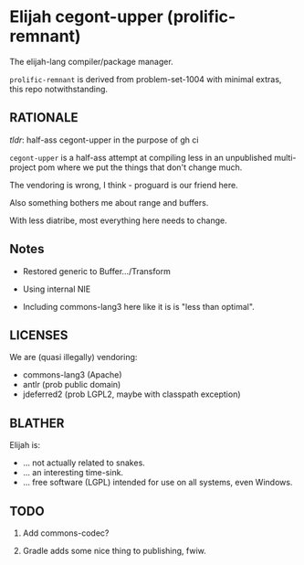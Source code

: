 Elijah cegont-upper (prolific-remnant)
=======================================

The elijah-lang compiler/package manager.

`prolific-remnant` is derived from problem-set-1004 with minimal extras, this repo notwithstanding.

## RATIONALE

*tldr*: half-ass cegont-upper in the purpose of gh ci

`cegont-upper` is a half-ass attempt at compiling less in an unpublished multi-project
pom where we put the things that don't change much.

The vendoring is wrong, I think - proguard is our friend here.

Also something bothers me about range and buffers.

With less diatribe, most everything here needs to change.


## Notes

- Restored generic to Buffer.../Transform

- Using internal NIE

- Including commons-lang3 here like it is is "less than optimal".


## LICENSES

We are (quasi illegally) vendoring: 

* commons-lang3 (Apache)
* antlr (prob public domain)
* jdeferred2 (prob LGPL2, maybe with classpath exception)


## BLATHER

Elijah is:

- ... not actually related to snakes.
- ... an interesting time-sink.
- ... free software (LGPL) intended for use on all systems, even Windows.


## TODO

1. Add commons-codec?

2. Gradle adds some nice thing to publishing, fwiw.
